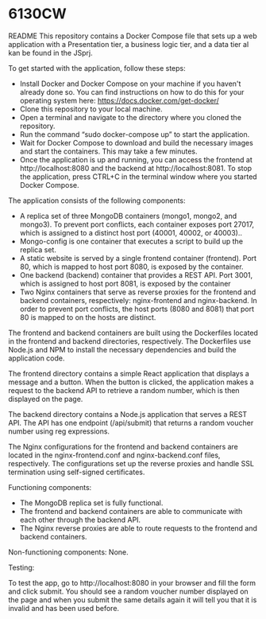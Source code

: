 # 6130CW


README
This repository contains a Docker Compose file that sets up a web application with a Presentation tier, a business logic tier, and a data tier al kan be found in the JSprj.


To get started with the application, follow these steps:

- Install Docker and Docker Compose on your machine if you haven't already done so. You can find instructions on how to do this for your operating system here: https://docs.docker.com/get-docker/
- Clone this repository to your local machine.
- Open a terminal and navigate to the directory where you cloned the repository.
- Run the command “sudo docker-compose up” to start the application.
- Wait for Docker Compose to download and build the necessary images and start the containers. This may take a few minutes.
- Once the application is up and running, you can access the frontend at http://localhost:8080 and the backend at http://localhost:8081.
To stop the application, press CTRL+C in the terminal window where you started Docker Compose.



The application consists of the following components:

- A replica set of three MongoDB containers (mongo1, mongo2, and mongo3). To prevent port conflicts, each container exposes port 27017, which is assigned to a distinct host port (40001, 40002, or 40003)..
- Mongo-config is one container that executes a script to build up the replica set.
- A static website is served by a single frontend container (frontend). Port 80, which is mapped to host port 8080, is exposed by the container.
- One backend (backend) container that provides a REST API. Port 3001, which is assigned to host port 8081, is exposed by the container
- Two Nginx containers that serve as reverse proxies for the frontend and backend containers, respectively: nginx-frontend and nginx-backend. In order to prevent port conflicts, the host ports (8080 and 8081) that port 80 is mapped to on the hosts are distinct.

The frontend and backend containers are built using the Dockerfiles located in the frontend and backend directories, respectively. The Dockerfiles use Node.js and NPM to install the necessary dependencies and build the application code.

The frontend directory contains a simple React application that displays a message and a button. When the button is clicked, the application makes a request to the backend API to retrieve a random number, which is then displayed on the page.

The backend directory contains a Node.js application that serves a REST API. The API has one endpoint (/api/submit) that returns a random voucher number using reg expressions.

The Nginx configurations for the frontend and backend containers are located in the nginx-frontend.conf and nginx-backend.conf files, respectively. The configurations set up the reverse proxies and handle SSL termination using self-signed certificates.

Functioning components:
- The MongoDB replica set is fully functional.
- The frontend and backend containers are able to communicate with each other through the backend API.
- The Nginx reverse proxies are able to route requests to the frontend and backend containers.

Non-functioning components:
None.

Testing:

To test the app, go to http://localhost:8080 in your browser and fill the form and click submit. You should see a random voucher number displayed on the page and when you submit the same details again it will tell you that it is invalid and has been used before.
